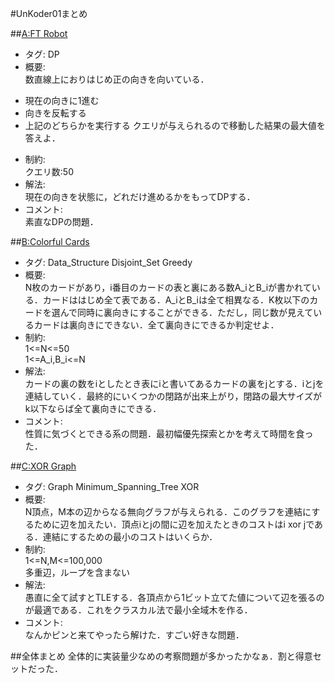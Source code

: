 #UnKoder01まとめ

##[A:FT Robot](https://www.hackerrank.com/contests/unkoder-01/challenges/ft-robot)
+ タグ: DP
+ 概要:  
数直線上におりはじめ正の向きを向いている．
* 現在の向きに1進む
* 向きを反転する
* 上記のどちらかを実行する
クエリが与えられるので移動した結果の最大値を答えよ．
+ 制約:  
クエリ数:50
+ 解法:  
現在の向きを状態に，どれだけ進めるかをもってDPする．
+ コメント:  
素直なDPの問題．

##[B:Colorful Cards](https://www.hackerrank.com/contests/unkoder-01/challenges/colorful-cards-1)
+ タグ: Data_Structure Disjoint_Set Greedy
+ 概要:  
N枚のカードがあり，i番目のカードの表と裏にある数A_iとB_iが書かれている．カードははじめ全て表である．A_iとB_iは全て相異なる．K枚以下のカードを選んで同時に裏向きにすることができる．ただし，同じ数が見えているカードは裏向きにできない．全て裏向きにできるか判定せよ．
+ 制約:  
1<=N<=50  
1<=A_i,B_i<=N
+ 解法:  
カードの裏の数をiとしたとき表にiと書いてあるカードの裏をjとする．iとjを連結していく．最終的にいくつかの閉路が出来上がり，閉路の最大サイズがk以下ならば全て裏向きにできる．
+ コメント:  
性質に気づくとできる系の問題．最初幅優先探索とかを考えて時間を食った．

##[C:XOR Graph](https://www.hackerrank.com/contests/unkoder-01/challenges/xor-graph)
+ タグ: Graph Minimum_Spanning_Tree XOR
+ 概要:  
N頂点，M本の辺からなる無向グラフが与えられる．このグラフを連結にするために辺を加えたい．頂点iとjの間に辺を加えたときのコストはi xor jである．連結にするための最小のコストはいくらか．
+ 制約:  
1<=N,M<=100,000  
多重辺，ループを含まない
+ 解法:  
愚直に全て試すとTLEする．各頂点から1ビット立てた値について辺を張るのが最適である．これをクラスカル法で最小全域木を作る．
+ コメント:  
なんかピンと来てやったら解けた．すごい好きな問題．

##全体まとめ
全体的に実装量少なめの考察問題が多かったかなぁ．割と得意セットだった．
